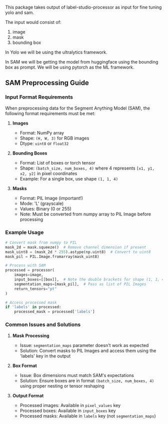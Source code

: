 This package takes output of label-studio-processor as input for fine tuning yolo and sam.

The input would consist of:
1. image
2. mask
3. bounding box

In Yolo we will be using the ultralytics framework.

In SAM we will be getting the model from huggingface using the bounding box as prompt. We will be using pytorch as the ML framework.

## SAM Preprocessing Guide

### Input Format Requirements

When preprocessing data for the Segment Anything Model (SAM), the following format requirements must be met:

1. **Images**
   - Format: NumPy array
   - Shape: `(H, W, 3)` for RGB images
   - Dtype: `uint8` or `float32`

2. **Bounding Boxes**
   - Format: List of boxes or torch tensor
   - Shape: `(batch_size, num_boxes, 4)` where 4 represents `[x1, y1, x2, y2]` in pixel coordinates
   - Example: For a single box, use shape `(1, 1, 4)`

3. **Masks**
   - Format: PIL Image (important!)
   - Mode: 'L' (grayscale)
   - Values: Binary (0 or 255)
   - Note: Must be converted from numpy array to PIL Image before processing

### Example Usage

```python
# Convert mask from numpy to PIL
mask_2d = mask.squeeze()  # Remove channel dimension if present
mask_uint8 = (mask_2d * 255).astype(np.uint8)  # Convert to uint8
mask_pil = PIL.Image.fromarray(mask_uint8)

# Process with SAM
processed = processor(
    images=image,
    input_boxes=[[box]],  # Note the double brackets for shape (1, 1, 4)
    segmentation_maps=[mask_pil],  # Pass as list of PIL Images
    return_tensors="pt"
)

# Access processed mask
if 'labels' in processed:
    processed_mask = processed['labels']
```

### Common Issues and Solutions

1. **Mask Processing**
   - Issue: `segmentation_maps` parameter doesn't work as expected
   - Solution: Convert masks to PIL Images and access them using the 'labels' key in the output

2. **Box Format**
   - Issue: Box dimensions must match SAM's expectations
   - Solution: Ensure boxes are in format `(batch_size, num_boxes, 4)` using proper nesting or tensor reshaping

3. **Output Format**
   - Processed images: Available in `pixel_values` key
   - Processed boxes: Available in `input_boxes` key
   - Processed masks: Available in `labels` key (not `segmentation_maps`)